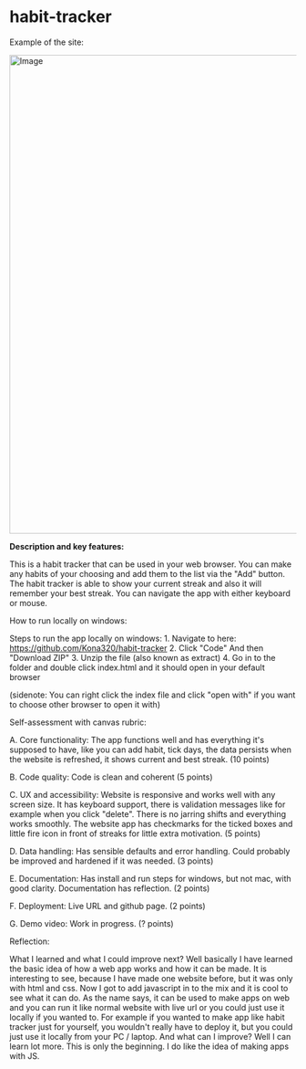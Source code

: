﻿# habit-tracker

Example of the site:

<img width="1025" height="839" alt="Image" src="https://github.com/user-attachments/assets/6c50e6ce-1a77-43b0-8e3f-3f35f8f5091b" />



**Description and key features:**

This is a habit tracker that can be used in your web browser. You can make any habits of your choosing
and add them to the list via the "Add" button. The habit tracker is able to show your current streak and also
it will remember your best streak. You can navigate the app with either keyboard or mouse.


How to run locally on windows:

Steps to run the app locally on windows: 1. Navigate to here: https://github.com/Kona320/habit-tracker
2. Click "Code" And then "Download ZIP"
3. Unzip the file (also known as extract)
4. Go in to the folder and double click index.html and it should open in your default browser

(sidenote: You can right click the index file and click "open with" if you want to choose other browser to open it with)


Self-assessment with canvas rubric:

A. Core functionality: The app functions well and has everything it's supposed to have, like you can add habit, tick days, the data persists when the website is refreshed,
it shows current and best streak. (10 points)

B. Code quality: Code is clean and coherent (5 points)

C. UX and accessibility: Website is responsive and works well with any screen size. It has keyboard support, there is validation messages like for example when you click "delete".
There is no jarring shifts and everything works smoothly. The website app has checkmarks for the ticked boxes and little fire icon in front of streaks for little extra motivation. (5 points)

D. Data handling: Has sensible defaults and error handling. Could probably be improved and hardened if it was needed. (3 points) 

E. Documentation: Has install and run steps for windows, but not mac, with good clarity. Documentation has reflection. (2 points)

F. Deployment: Live URL and github page. (2 points)

G. Demo video: Work in progress. (? points)


Reflection:

What I learned and what I could improve next? Well basically I have learned the basic idea of how a web app works and how it can be made. It is interesting to see, because I have made one website
before, but it was only with html and css. Now I got to add javascript in to the mix and it is cool to see what it can do. As the name says, it can be used to make apps on web and you can run it like
normal website with live url or you could just use it locally if you wanted to. For example if you wanted to make app like habit tracker just for yourself, you wouldn't really have to deploy it, but you could
just use it locally from your PC / laptop. And what can I improve? Well I can learn lot more. This is only the beginning. I do like the idea of making apps with JS.






